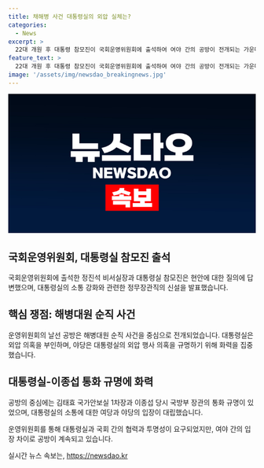 ```yaml
---
title: 채해병 사건 대통령실의 외압 실체는?
categories:
  - News
excerpt: >
  22대 개원 후 대통령 참모진이 국회운영위원회에 출석하여 여야 간의 공방이 전개되는 가운데, 대통령실의 새로운 정무장관직 신설 계획과 해병대원 순직 사건, 대통령실의 외압 의혹 등이 논의되었다. 정진석 비서실장은 국회와의 소통을 강화할 것이라고 강조하며, 위헌 법안과 재의요구권에 대한 논란은 여야 간 갈등을 불러일으키고 있다. 또한, 대통령실과 국방당국 간의 통화 규명을 둘러싼 이종섭 당시 국방부 장관에 대한 의혹도 화력을 집중시키고 있다.
feature_text: >
  22대 개원 후 대통령 참모진이 국회운영위원회에 출석하여 여야 간의 공방이 전개되는 가운데, 대통령실의 새로운 정무장관직 신설 계획과 해병대원 순직 사건, 대통령실의 외압 의혹 등이 논의되었다. 정진석 비서실장은 국회와의 소통을 강화할 것이라고 강조하며, 위헌 법안과 재의요구권에 대한 논란은 여야 간 갈등을 불러일으키고 있다. 또한, 대통령실과 국방당국 간의 통화 규명을 둘러싼 이종섭 당시 국방부 장관에 대한 의혹도 화력을 집중시키고 있다.
image: '/assets/img/newsdao_breakingnews.jpg'
---
```


<p><img src="/assets/img/newsdao_breakingnews.jpg" alt="firstkoreanews 속보" /></p>

<h2 data-ke-size="size26">국회운영위원회, 대통령실 참모진 출석</h2>

<p>국회운영위원회에 출석한 정진석 비서실장과 대통령실 참모진은 현안에 대한 질의에 답변했으며, 대통령실의 소통 강화와 관련한 정무장관직의 신설을 발표했습니다.</p>

<h2 data-ke-size="size26">핵심 쟁점: 해병대원 순직 사건</h2>

<p>운영위원회의 날선 공방은 해병대원 순직 사건을 중심으로 전개되었습니다. 대통령실은 외압 의혹을 부인하며, 야당은 대통령실의 외압 행사 의혹을 규명하기 위해 화력을 집중했습니다.</p>

<h2 data-ke-size="size26">대통령실-이종섭 통화 규명에 화력</h2>

<p>공방의 중심에는 김태효 국가안보실 1차장과 이종섭 당시 국방부 장관의 통화 규명이 있었으며, 대통령실의 소통에 대한 여당과 야당의 입장이 대립했습니다.</p>

<p>운영위원회를 통해 대통령실과 국회 간의 협력과 투명성이 요구되었지만, 여야 간의 입장 차이로 공방이 계속되고 있습니다.</p>
실시간 뉴스 속보는, <a href="https://newsdao.kr" rel="dofollow">https://newsdao.kr</a>


